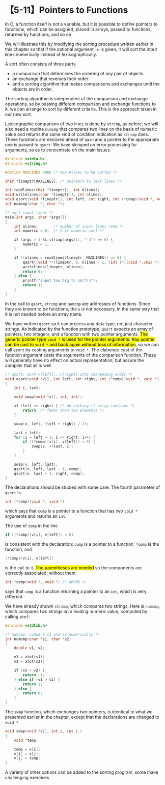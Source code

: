 # 【5-11】Pointers to Functions

In C, a function itself is not a variable, but it is possible to define pointers to functions, which can be assigned, placed in arrays, passed to functions, returned by functions, and so on.

We will illustrate this by modifying the sorting procedure written earlier in this chapter so that if the optional argument `-n` is given, it will sort the input lines numerically instead of lexicographically.

A sort often consists of three parts

- a comparison that determines the ordering of any pair of objects
- an exchange that reverses their order
- and a sorting algorithm that makes comparisons and exchanges until the objects are in order.

The sorting algorithm is independent of the comparison and exchange operations, so by passing different comparison and exchange functions to it, we can arrange to sort by different criteria. This is the approach taken in our new sort.

Lexicographic comparison of two lines is done by `strcmp`, as before; we will also need a routine `numcmp` that compares two lines on the basis of numeric value and returns the same kind of condition indication as `strcmp` does. These functions are declared ahead of `main` and a pointer to the appropriate one is passed to `qsort`. We have skimped on error processing for arguments, so as to concentrate on the main issues.

```c
#include <stdio.h>
#include <string.h>

#define MAXLINES 5000 /* max #lines to be sorted */

char *lineptr[MAXLINES]; /* pointers to text lines */

int readlines(char *lineptr[], int nlines);
void writelines(char *lineptr[], int nlines);
void qsort(void *lineptr[], int left, int right, int (*comp)(void *, void *));
int numcmp(char *, char *);

/* sort input lines */
main(int argc, char *argv[])
{
    int nlines;       /* number of input lines read */
    int numeric = 0;  /* 1 if numeric sort */

    if (argc > 1 && strcmp(argv[1], "-n") == 0) {
        numeric = 1;
    }

    if ((nlines = readlines(lineptr, MAXLINES)) >= 0) {
        qsort((void **)lineptr, 0, nlines - 1, (int (*)(void *,void *))(numeric ? numcmp : strcmp));
        writelines(lineptr, nlines);
        return 0;
    } else {
        printf("input too big to sort\n");
        return 1;
    }
}
```

In the call to `qsort`, `strcmp` and `numcmp` are addresses of functions. Since they are known to be functions, the `&` is not necessary, in the same way that it is not needed before an array name.

We have written `qsort` so it can process any data type, not just character strings. As indicated by the function prototype, `qsort` expects an array of pointers, two integers, and a function with two pointer arguments. <mark>The generic pointer type `void *` is used for the pointer arguments.</mark> <mark>Any pointer can be cast to `void *` and back again without loss of information</mark>, so we can call `qsort` by casting arguments to `void *`. The elaborate cast of the function argument casts the arguments of the comparison function. These will generally have no effect on actual representation, but assure the compiler that all is well.

```c
/* qsort: sort v[left]...v[right] into increasing order */
void qsort(void *v[], int left, int right, int (*comp)(void *, void *))
{
    int i, last;

    void swap(void *v[], int, int);

    if (left >= right) { /* do nothing if array contains */
        return; /* fewer than two elements */
    }

    swap(v, left, (left + right) / 2);

    last = left;
    for (i = left + 1; i <= right; i++) {
        if ((*comp)(v[i], v[left]) < 0) {
            swap(v, ++last, i);
        }
    }

    swap(v, left, last);
    qsort(v, left, last - 1, comp);
    qsort(v, last + 1, right, comp);
}
```

The declarations should be studied with some care. The fourth parameter of `qsort` is

```c
int (*comp)(void *, void *)
```

which says that `comp` is a pointer to a function that has two `void *` arguments and returns an `int`.

The use of `comp` in the line

```c
if ((*comp)(v[i], v[left]) < 0)
```

is consistent with the declaration: `comp` is a pointer to a function, `*comp` is the function, and

```c
(*comp)(v[i], v[left])
```

is the call to it. <mark>The parentheses are needed</mark> so the components are correctly associated; without them,

```c
int *comp(void *, void *) /* WRONG */
```

says that `comp` is a function returning a pointer to an `int`, which is very different.

We have already shown `strcmp`, which compares two strings. Here is `numcmp`, which compares two strings on a leading numeric value, computed by calling `atof`:

```c
#include <stdlib.h>

/* numcmp: compare s1 and s2 numerically */
int numcmp(char *s1, char *s2)
{
    double v1, v2;

    v1 = atof(s1);
    v2 = atof(s2);

    if (v1 < v2) {
        return -1;
    } else if (v1 > v2) {
        return 1;
    } else {
        return 0;
    }
}
```

The `swap` function, which exchanges two pointers, is identical to what we presented earlier in the chapter, except that the declarations are changed to `void *`.

```c
void swap(void *v[], int i, int j;)
{
    void *temp;

    temp = v[i];
    v[i] = v[j];
    v[j] = temp;
}
```

A variety of other options can be added to the sorting program; some make challenging exercises.
